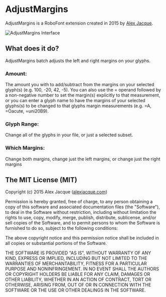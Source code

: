 # AdjustMargins
AdjustMargins is a RoboFont extension created in 2015 by [Alex Jacque](http://alexjacque.com).

![AdjustMargins Interface](https://dl.dropboxusercontent.com/u/32129742/dont-delete/github/AdjustMargins/AdjustMargins_interface.png)


## What does it do?
AdjustMargins batch adjusts the left and right margins on your glyphs.


### Amount:
The amount you with to add/subtract from the margins on your selected glyph(s) (e.g. 100, -20, 42, -5). You can also use the = operand followed by a non-negative number to set the margin(s) explicitly to that measurement, or you can enter a glyph name to have the margins of your selected glyphs(s) to be changed to that glyphs margin measurements (e.g. =A, =Oacute, =uni20B9).

### Glyph Range:
Change all of the glyphs in your file, or just a selected subset.

### Which Margins:
Change both margins, change just the left margins, or change just the right margins


## The MIT License (MIT)
Copyright (c) 2015 Alex Jacque ([alexjacque.com](http://alexjacque.com))

Permission is hereby granted, free of charge, to any person obtaining a copy 
of this software and associated documentation files (the "Software"), to deal 
in the Software without restriction, including without limitation the rights 
to use, copy, modify, merge, publish, distribute, sublicense, and/or sell 
copies of the Software, and to permit persons to whom the Software is 
furnished to do so, subject to the following conditions:

The above copyright notice and this permission notice shall be included in 
all copies or substantial portions of the Software.

THE SOFTWARE IS PROVIDED "AS IS", WITHOUT WARRANTY OF ANY KIND, EXPRESS OR 
IMPLIED, INCLUDING BUT NOT LIMITED TO THE WARRANTIES OF MERCHANTABILITY, 
FITNESS FOR A PARTICULAR PURPOSE AND NONINFRINGEMENT. IN NO EVENT SHALL THE 
AUTHORS OR COPYRIGHT HOLDERS BE LIABLE FOR ANY CLAIM, DAMAGES OR OTHER 
LIABILITY, WHETHER IN AN ACTION OF CONTRACT, TORT OR OTHERWISE, ARISING FROM, 
OUT OF OR IN CONNECTION WITH THE SOFTWARE OR THE USE OR OTHER DEALINGS IN 
THE SOFTWARE.